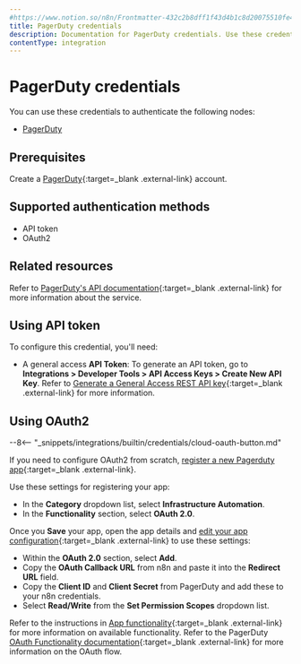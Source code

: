 ```yaml
---
#https://www.notion.so/n8n/Frontmatter-432c2b8dff1f43d4b1c8d20075510fe4
title: PagerDuty credentials
description: Documentation for PagerDuty credentials. Use these credentials to authenticate PagerDuty in n8n, a workflow automation platform.
contentType: integration
---
```


# PagerDuty credentials

You can use these credentials to authenticate the following nodes:

- [PagerDuty](/integrations/builtin/app-nodes/n8n-nodes-base.pagerduty/)

## Prerequisites

Create a [PagerDuty](https://pagerduty.com/){:target=_blank .external-link} account.

## Supported authentication methods

- API token
- OAuth2

## Related resources

Refer to [PagerDuty's API documentation](https://developer.pagerduty.com/docs/531092d4c6658-rest-api-v2-overview){:target=_blank .external-link} for more information about the service.

## Using API token

To configure this credential, you'll need:

- A general access **API Token**: To generate an API token, go to **Integrations > Developer Tools > API Access Keys > Create New API Key**. Refer to [Generate a General Access REST API key](https://support.pagerduty.com/docs/api-access-keys#generate-a-general-access-rest-api-key){:target=_blank .external-link} for more information.

## Using OAuth2

--8<-- "_snippets/integrations/builtin/credentials/cloud-oauth-button.md"

If you need to configure OAuth2 from scratch, [register a new Pagerduty app](https://developer.pagerduty.com/docs/dd91fbd09a1a1-register-an-app){:target=_blank .external-link}.

Use these settings for registering your app:

- In the **Category** dropdown list, select **Infrastructure Automation**.
- In the **Functionality** section, select **OAuth 2.0**.

Once you **Save** your app, open the app details and [edit your app configuration](https://developer.pagerduty.com/docs/dd91fbd09a1a1-register-an-app#editing-your-app-configuration){:target=_blank .external-link} to use these settings:

- Within the **OAuth 2.0** section, select **Add**.
- Copy the **OAuth Callback URL** from n8n and paste it into the **Redirect URL** field.
- Copy the **Client ID** and **Client Secret** from PagerDuty and add these to your n8n credentials.
- Select **Read/Write** from the **Set Permission Scopes** dropdown list.

Refer to the instructions in [App functionality](https://developer.pagerduty.com/docs/b25fd1b8acb1b-app-functionality){:target=_blank .external-link} for more information on available functionality. Refer to the PagerDuty [OAuth Functionality documentation](https://developer.pagerduty.com/docs/f59fdbd94ceab-o-auth-functionality){:target=_blank .external-link} for more information on the OAuth flow.


